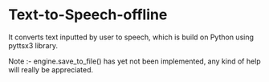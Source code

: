 # Text-to-Speech-offline
It converts text inputted by user to speech, which is build on Python using pyttsx3 library.


Note :- engine.save_to_file() has yet not been implemented, any kind of help will really be appreciated.
